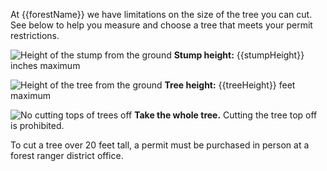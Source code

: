At {{forestName}} we have limitations on the size of the tree you can cut. See below to help you measure and choose a tree that meets your permit restrictions.

![Height of the stump from the ground](/assets/img/tree-stump-height-icon.svg "stump height")  **Stump height:** {{stumpHeight}} inches maximum

![Height of the tree from the ground](/assets/img/tree-height-icon.svg "tree height")  **Tree height:** {{treeHeight}} feet maximum

![No cutting tops of trees off](/assets/img/tree-top-icon.svg "no tree-topping")  **Take the whole tree.** Cutting the tree top off is prohibited.

To cut a tree over 20 feet tall, a permit must be purchased in person at a forest ranger district office.
